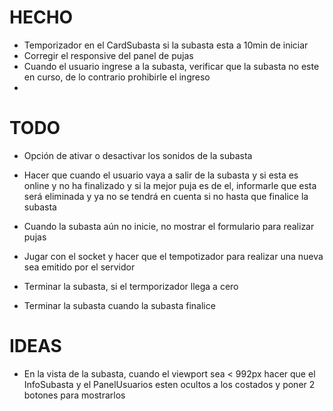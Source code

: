 # HECHO
- Temporizador en el CardSubasta si la subasta esta a 10min de iniciar
- Corregir el responsive del panel de pujas
- Cuando el usuario ingrese a la subasta, verificar que la subasta no este en curso, de lo contrario prohibirle el ingreso
- 


# TODO

- Opción de ativar o desactivar los sonidos de la subasta

- Hacer que cuando el usuario vaya a salir de la subasta y si esta es online y no ha finalizado y si la mejor puja es de el, informarle que esta será eliminada y ya no se tendrá en cuenta si no hasta que finalice la subasta

- Cuando la subasta aún no inicie, no mostrar el formulario para realizar pujas

- Jugar con el socket y hacer que el tempotizador para realizar una nueva sea emitido por el servidor

- Terminar la subasta, si el termporizador llega a cero

- Terminar la subasta cuando la subasta finalice

# IDEAS

- En la vista de la subasta, cuando el viewport sea < 992px hacer que el InfoSubasta y el PanelUsuarios esten ocultos a los costados y poner 2 botones para mostrarlos